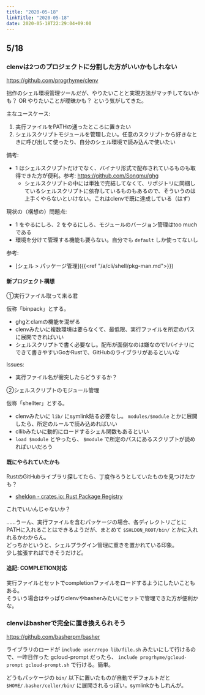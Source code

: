 ```yaml
---
title: "2020-05-18"
linkTitle: "2020-05-18"
date: 2020-05-18T22:29:04+09:00
---
```


## 5/18
### clenvは2つのプロジェクトに分割した方がいいかもしれない

https://github.com/progrhyme/clenv

拙作のシェル環境管理ツールだが、やりたいことと実現方法がマッチしてないかも？ OR やりたいことが曖昧かも？ という気がしてきた。

主なユースケース:

1. 実行ファイルをPATHの通ったところに置きたい
1. シェルスクリプトモジュールを管理したい。任意のスクリプトから好きなときに呼び出して使ったり、自分のシェル環境で読み込んで使いたい

備考:

- 1 はシェルスクリプトだけでなく、バイナリ形式で配布されているものも取得できた方が便利。参考: https://github.com/Songmu/ghg
  - シェルスクリプトの中には単独で完結してなくて、リポジトリに同梱しているシェルスクリプトに依存しているものもあるので、そういうのは上手くやらないといけない。これはclenvで既に達成している（はず）

現状の（構想の）問題点:

- 1 をやるにしろ、2 をやるにしろ、モジュールのバージョン管理はtoo muchである
- 環境を分けて管理する機能も要らない。自分でも `default` しか使ってないし

参考:

- [シェル > パッケージ管理]({{<ref "/a/cli/shell/pkg-man.md">}})

#### 新プロジェクト構想

①実行ファイル取って来る君

仮称「binpack」とする。

- ghgとclamの機能を混ぜる
- clenvみたいに複数環境は要らなくて、最低限、実行ファイルを所定のパスに展開できればいい
- シェルスクリプトで書く必要なし。配布が面倒なのは嫌なので1バイナリにできて書きやすいGoかRustで、GitHubのライブラリがあるといいな

Issues:

- 実行ファイル名が衝突したらどうするか？

②シェルスクリプトのモジュール管理

仮称「shellter」とする。

- clenvみたいに `lib/` にsymlink貼る必要なし。 `modules/$module` とかに展開したら、所定のルールで読み込めればいい
- cllibみたいに動的にロードするシェル関数もあるといい
- `load $module` とやったら、 `$module` で所定のパスにあるスクリプトが読めればいいだろう

#### 既にやられていたかも

RustのGitHubライブラリ探してたら、丁度作ろうとしていたものを見つけたかも？

- [sheldon - crates.io: Rust Package Registry](https://crates.io/crates/sheldon)

これでいいんじゃないか？

……うーん、実行ファイルを含むパッケージの場合、各ディレクトリごとにPATHに入れることはできるようだが、まとめて `$SHLDON_ROOT/bin/` とかに入れれるかわからん。  
どっちかというと、シェルプラグイン管理に重きを置かれている印象。  
少し拡張すればできそうだけど。

#### 追記: COMPLETION対応

実行ファイルとセットでcompletionファイルをロードするようにしたいこともある。  
そういう場合はやっぱりclenvやbasherみたいにセットで管理できた方が便利かな。

### clenvはbasherで完全に置き換えられそう

https://github.com/basherpm/basher

ライブラリのロードが `include user/repo lib/file.sh` みたいにして行けるので、一昨日作った gcloud-prompt だったら、 `include progrhyme/gcloud-prompt gcloud-prompt.sh` で行ける。簡単。

どうもパッケージの `bin/` 以下に置いたものが自動でデフォルトだと `$HOME/.basher/celler/bin/` に展開されるっぽい。symlinkかもしれんが。
